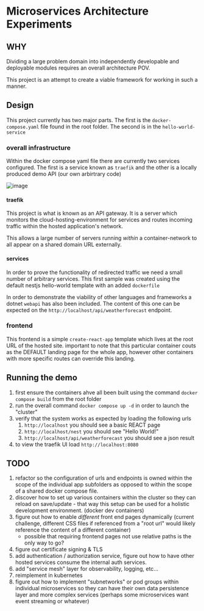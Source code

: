 # Microservices Architecture Experiments

## WHY

Dividing a large problem domain into independently developable and deployable modules requires an overall architecture POV.

This project is an attempt to create a viable framework for working in such a manner.

## Design

This project currently has two major parts. The first is the `docker-compose.yaml` file found in the root folder. The second is in the `hello-world-service`

### overall infrastructure

Within the docker compose yaml file there are currently two services configured. The first is a service known as `traefik` and the other is a locally produced demo API (our own arbirtrary code)

![image](https://user-images.githubusercontent.com/355561/154356565-b9ac96db-eabe-4aca-9926-547a585a087e.png)

#### traefik

This project is what is known as an API gateway. It is a server which monitors the cloud-hosting-environment for services and routes incoming traffic within the hosted application's network.

This allows a large number of servers running _within_ a container-network to all appear on a shared domain URL externally.

#### services

In order to prove the functionality of redirected traffic we need a small number of arbitrary services. This first sample was created using the default nestjs hello-world template with an added `dockerfile`

In order to demonstrate the viability of other languages and frameworks a dotnet `webapi` has also been included. The content of this one can be expected on the `http://localhost/api/weatherforecast` endpoint.

### frontend

This frontend is a simple `create-react-app` template which lives at the root URL of the hosted site. important to note that this particular container couts as the DEFAULT landing page for the whole app, however other containers with more specific routes can override this landing.

## Running the demo

1. first ensure the containers ahve all been built using the command `docker compose build` from the root folder
2. run the overall command `docker compose up -d` in order to launch the "cluster"
3. verify that the system works as expected by loading the following urls
    1. `http://localhost` you should see a basic REACT page
    1. `http://localhost/nest` you should see "Hello World!"
    1. `http://localhost/api/weatherforecast` you should see a json result
4. to view the traefik UI load `http://localhost:8080`

## TODO

1. refactor so the configuration of urls and endpoints is owned within the scope of the individual app subfolders as opposed to within the scope of a shared docker compose file.
2. discover how to set up various containers within the cluster so they can reload on save/update - that way this setup can be used for a holistic development environment. (docker dev containers)
1. figure out how to enable _different_ front end pages dynamically (current challenge, different CSS files if referenced from a "root url" would likely reference the content of a different container)
    - possible that requiring frontend pages not use relative paths is the only way to go?
1. figure out certificate signing & TLS
1. add authentication / authorization service, figure out how to have other hosted services consume the internal auth services.
1. add "service mesh" layer for observability, logging, etc...
1. reimplement in kubernetes
1. figure out how to implement "subnetworks" or pod groups within individual microservices so they can have their own data persistence layer and more complex services (perhaps some microservices want event streaming or whatever)
